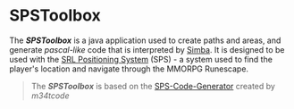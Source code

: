 # SPSToolbox

The **_SPSToolbox_** is a java application used to create paths and areas, and generate _pascal-like_ code that is interpreted by [Simba](https://github.com/MerlijnWajer/Simba). It is designed to be used with the [SRL Positioning System](https://github.com/SRL/SPS) (SPS) - a system used to find the player's location and navigate through the MMORPG Runescape.

>The **_SPSToolbox_** is based on the [SPS-Code-Generator](https://github.com/m34tcode/SPS-Code-Generator) created by _m34tcode_




